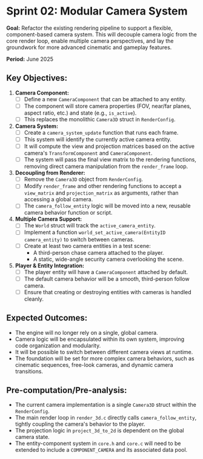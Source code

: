 # Sprint 02: Modular Camera System

**Goal:** Refactor the existing rendering pipeline to support a flexible, component-based camera system. This will decouple camera logic from the core render loop, enable multiple camera perspectives, and lay the groundwork for more advanced cinematic and gameplay features.

**Period:** June 2025

## Key Objectives:

1.  **Camera Component:**
    *   [ ] Define a new `CameraComponent` that can be attached to any entity.
    *   [ ] The component will store camera properties (FOV, near/far planes, aspect ratio, etc.) and state (e.g., `is_active`).
    *   [ ] This replaces the monolithic `Camera3D` struct in `RenderConfig`.

2.  **Camera System:**
    *   [ ] Create a `camera_system_update` function that runs each frame.
    *   [ ] This system will identify the currently active camera entity.
    *   [ ] It will compute the view and projection matrices based on the active camera's `TransformComponent` and `CameraComponent`.
    *   [ ] The system will pass the final view matrix to the rendering functions, removing direct camera manipulation from the `render_frame` loop.

3.  **Decoupling from Renderer:**
    *   [ ] Remove the `Camera3D` object from `RenderConfig`.
    *   [ ] Modify `render_frame` and other rendering functions to accept a `view_matrix` and `projection_matrix` as arguments, rather than accessing a global camera.
    *   [ ] The `camera_follow_entity` logic will be moved into a new, reusable camera behavior function or script.

4.  **Multiple Camera Support:**
    *   [ ] The `World` struct will track the `active_camera_entity`.
    *   [ ] Implement a function `world_set_active_camera(EntityID camera_entity)` to switch between cameras.
    *   [ ] Create at least two camera entities in a test scene:
        *   A third-person chase camera attached to the player.
        *   A static, wide-angle security camera overlooking the scene.

5.  **Player & Entity Integration:**
    *   [ ] The player entity will have a `CameraComponent` attached by default.
    *   [ ] The default camera behavior will be a smooth, third-person follow camera.
    *   [ ] Ensure that creating or destroying entities with cameras is handled cleanly.

## Expected Outcomes:

*   The engine will no longer rely on a single, global camera.
*   Camera logic will be encapsulated within its own system, improving code organization and modularity.
*   It will be possible to switch between different camera views at runtime.
*   The foundation will be set for more complex camera behaviors, such as cinematic sequences, free-look cameras, and dynamic camera transitions.

## Pre-computation/Pre-analysis:

*   The current camera implementation is a single `Camera3D` struct within the `RenderConfig`.
*   The main render loop in `render_3d.c` directly calls `camera_follow_entity`, tightly coupling the camera's behavior to the player.
*   The projection logic in `project_3d_to_2d` is dependent on the global camera state.
*   The entity-component system in `core.h` and `core.c` will need to be extended to include a `COMPONENT_CAMERA` and its associated data pool.

